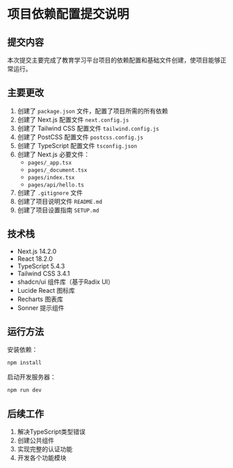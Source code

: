 # 项目依赖配置提交说明

## 提交内容

本次提交主要完成了教育学习平台项目的依赖配置和基础文件创建，使项目能够正常运行。

## 主要更改

1. 创建了 `package.json` 文件，配置了项目所需的所有依赖
2. 创建了 Next.js 配置文件 `next.config.js`
3. 创建了 Tailwind CSS 配置文件 `tailwind.config.js`
4. 创建了 PostCSS 配置文件 `postcss.config.js`
5. 创建了 TypeScript 配置文件 `tsconfig.json`
6. 创建了 Next.js 必要文件：
   - `pages/_app.tsx`
   - `pages/_document.tsx`
   - `pages/index.tsx`
   - `pages/api/hello.ts`
7. 创建了 `.gitignore` 文件
8. 创建了项目说明文件 `README.md`
9. 创建了项目设置指南 `SETUP.md`

## 技术栈

- Next.js 14.2.0
- React 18.2.0
- TypeScript 5.4.3
- Tailwind CSS 3.4.1
- shadcn/ui 组件库（基于Radix UI）
- Lucide React 图标库
- Recharts 图表库
- Sonner 提示组件

## 运行方法

安装依赖：
```bash
npm install
```

启动开发服务器：
```bash
npm run dev
```

## 后续工作

1. 解决TypeScript类型错误
2. 创建公共组件
3. 实现完整的认证功能
4. 开发各个功能模块 